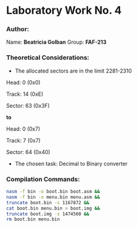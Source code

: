 # Laboratory Work No. 4

### Author:
Name: __Beatricia Golban__
Group: __FAF-213__

### Theoretical Considerations:

* The allocated sectors are in the limit 2281-2310 

Head: 0 (0x0)

Track: 14 (0xE)

Sector: 63 (0x3F) 

__to__

Head: 0 (0x7)

Track: 7 (0x7)

Sector: 64 (0x40)

* The chosen task: Decimal to Binary converter

### Compilation Commands:

```bash
nasm -f bin -o boot.bin boot.asm &&
nasm -f bin -o menu.bin menu.asm &&
truncate boot.bin -s 1167872 && 
cat boot.bin menu.bin > boot.img &&
truncate boot.img -s 1474560 && 
rm boot.bin menu.bin
```
